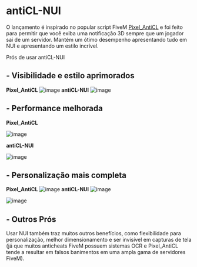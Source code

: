 # antiCL-NUI
O lançamento é inspirado no popular script FiveM [Pixel_AntiCL](https://github.com/pixel5718/pixel_antiCL/tree/master) e foi feito para permitir que você exiba uma notificação 3D sempre que um jogador sai de um servidor. Mantém um ótimo desempenho apresentando tudo em NUI e apresentando um estilo incrível.

Prós de usar antiCL-NUI
## - Visibilidade e estilo aprimorados
**Pixel_AntiCL**
![image](https://github.com/Szpachlan/antiCL-NUI/assets/73557171/ddf482a0-bb32-4f6a-806a-e97018b023f8)
**antiCL-NUI**
![image](https://github.com/Szpachlan/antiCL-NUI/assets/73557171/b56a2cc7-d18e-4b23-b212-ac3cce96800e)
## - Performance melhorada 
**Pixel_AntiCL**

![image](https://github.com/Szpachlan/antiCL-NUI/assets/73557171/1d15154c-f07b-437b-9920-257497001fd4)

**antiCL-NUI**

![image](https://github.com/Szpachlan/antiCL-NUI/assets/73557171/3136ba2b-04c4-419f-a563-a214cdeec3a9)
## - Personalização mais completa
**Pixel_AntiCL**
![image](https://github.com/Szpachlan/antiCL-NUI/assets/73557171/fbf8a5e9-f105-451e-9415-06c49d9c85a5)
**antiCL-NUI**
![image](https://github.com/Szpachlan/antiCL-NUI/assets/73557171/09478621-1c65-491c-811e-351a1e6a0976)

![image](https://github.com/Szpachlan/antiCL-NUI/assets/73557171/8ffdfd1a-2d6b-497e-936d-f2167178a913)

## - Outros Prós
Usar NUI também traz muitos outros benefícios, como flexibilidade para personalização, melhor dimensionamento e ser invisível em capturas de tela (já que muitos anticheats FiveM possuem sistemas OCR e Pixel_AntiCL tende a resultar em falsos banimentos em uma ampla gama de servidores FiveM).
